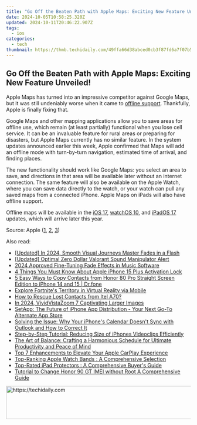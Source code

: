 ```yaml
---
title: "Go Off the Beaten Path with Apple Maps: Exciting New Feature Unveiled!"
date: 2024-10-05T10:58:25.320Z
updated: 2024-10-11T20:46:22.907Z
tags:
  - ios
categories:
  - tech
thumbnail: https://thmb.techidaily.com/49ffa66d38abced0cb3f87fd6a7f07b59b78823dd67224be4906012f3135d98a.jpg
---
```


## Go Off the Beaten Path with Apple Maps: Exciting New Feature Unveiled!

Apple Maps has turned into an impressive competitor against Google Maps, but it was still undeniably worse when it came to [offline support](https://on-screen-recording.techidaily.com/the-ultimate-list-of-mac-screen-capture-tools/). Thankfully, Apple is finally fixing that.

 Google Maps and other mapping applications allow you to save areas for offline use, which remain (at least partially) functional when you lose cell service. It can be an invaluable feature for rural areas or preparing for disasters, but Apple Maps currently has no similar feature. In the system updates announced earlier this week, Apple confirmed that Maps will add an offline mode with turn-by-turn navigation, estimated time of arrival, and finding places.

 The new functionality should work like Google Maps: you select an area to save, and directions in that area will be available later without an internet connection. The same feature will also be available on the Apple Watch, where you can save data directly to the watch, or your watch can pull any saved maps from a connected iPhone. Apple Maps on iPads will also have offline support.

 Offline maps will be available in the [iOS 17](https://tech-haven.techidaily.com/assessing-data-protection-risks-in-using-chatgpt-technology/), [watchOS 10](https://facebook-video-content.techidaily.com/updated-2024-approved-high-end-fb-photo-and-film-artist-free-access/), and [iPadOS 17](https://tech-haven.techidaily.com/assessing-data-protection-risks-in-using-chatgpt-technology/) updates, which will arrive later this year.

 Source: Apple ([1](https://www.apple.com/newsroom/2023/06/ios-17-makes-iphone-more-personal-and-intuitive/), [2](https://www.apple.com/newsroom/2023/06/introducing-watchos-10-a-milestone-update-for-apple-watch/), [3](https://www.apple.com/newsroom/2023/06/ipados-17-brings-new-levels-of-personalization-and-versatility-to-ipad/))

<ins class="adsbygoogle"
     style="display:block"
     data-ad-format="autorelaxed"
     data-ad-client="ca-pub-7571918770474297"
     data-ad-slot="1223367746"></ins>

<ins class="adsbygoogle"
     style="display:block"
     data-ad-client="ca-pub-7571918770474297"
     data-ad-slot="8358498916"
     data-ad-format="auto"
     data-full-width-responsive="true"></ins>

<span class="atpl-alsoreadstyle">Also read:</span>
<div><ul>
<li><a href="https://remote-screen-capture.techidaily.com/updated-in-2024-smooth-visual-journeys-master-fades-in-a-flash/"><u>[Updated] In 2024, Smooth Visual Journeys Master Fades in a Flash</u></a></li>
<li><a href="https://fox-http.techidaily.com/updated-optimal-zero-dollar-valorant-sound-manipulator-alert/"><u>[Updated] Optimal Zero Dollar Valorant Sound Manipulator Alert</u></a></li>
<li><a href="https://some-knowledge.techidaily.com/2024-approved-fine-tuning-fade-effects-in-music-software/"><u>2024 Approved Fine-Tuning Fade Effects in Music Software</u></a></li>
<li><a href="https://activate-lock.techidaily.com/4-things-you-must-know-about-apple-iphone-15-plus-activation-lock-by-drfone-ios/"><u>4 Things You Must Know About Apple iPhone 15 Plus Activation Lock</u></a></li>
<li><a href="https://blog-min.techidaily.com/5-easy-ways-to-copy-contacts-from-honor-80-pro-straight-screen-edition-to-iphone-14-and-15-drfone-by-drfone-transfer-from-android-transfer-from-android/"><u>5 Easy Ways to Copy Contacts from Honor 80 Pro Straight Screen Edition to iPhone 14 and 15 | Dr.fone</u></a></li>
<li><a href="https://games-able.techidaily.com/explore-fortnites-territory-in-virtual-reality-via-mobile/"><u>Explore Fortnite's Territory in Virtual Reality via Mobile</u></a></li>
<li><a href="https://blog-min.techidaily.com/how-to-rescue-lost-contacts-from-itel-a70-by-fonelab-android-recover-contacts/"><u>How to Rescue Lost Contacts from Itel A70?</u></a></li>
<li><a href="https://fox-access.techidaily.com/in-2024-vividvistazoom-7-captivating-larger-images/"><u>In 2024, VividVistaZoom 7 Captivating Larger Images</u></a></li>
<li><a href="https://os-tips.techidaily.com/setapp-the-future-of-iphone-app-distribution-your-next-go-to-alternate-app-store/"><u>SetApp: The Future of iPhone App Distribution - Your Next Go-To Alternate App Store</u></a></li>
<li><a href="https://os-tips.techidaily.com/solving-the-issue-why-your-iphones-calendar-doesnt-sync-with-outlook-and-how-to-correct-it/"><u>Solving the Issue: Why Your iPhone's Calendar Doesn't Sync with Outlook and How to Correct It</u></a></li>
<li><a href="https://os-tips.techidaily.com/step-by-step-tutorial-reducing-size-of-iphones-videoclips-efficiently/"><u>Step-by-Step Tutorial: Reducing Size of iPhones Videoclips Efficiently</u></a></li>
<li><a href="https://os-tips.techidaily.com/the-art-of-balance-crafting-a-harmonious-schedule-for-ultimate-productivity-and-peace-of-mind/"><u>The Art of Balance: Crafting a Harmonious Schedule for Ultimate Productivity and Peace of Mind</u></a></li>
<li><a href="https://os-tips.techidaily.com/top-7-enhancements-to-elevate-your-apple-carplay-experience/"><u>Top 7 Enhancements to Elevate Your Apple CarPlay Experience</u></a></li>
<li><a href="https://os-tips.techidaily.com/top-ranking-apple-watch-bands-a-comprehensive-selection/"><u>Top-Ranking Apple Watch Bands : A Comprehensive Selection</u></a></li>
<li><a href="https://os-tips.techidaily.com/top-rated-ipad-protectors-a-comprehensive-buyers-guide/"><u>Top-Rated iPad Protectors : A Comprehensive Buyer's Guide</u></a></li>
<li><a href="https://sim-unlock.techidaily.com/tutorial-to-change-honor-90-gt-imei-without-root-a-comprehensive-guide-by-drfone-android/"><u>Tutorial to Change Honor 90 GT IMEI without Root A Comprehensive Guide</u></a></li>
</ul></div>

<!-- affiliate ads begin -->
<a href="https://appsumo.8odi.net/c/5597632/2037475/7443" target="_top" id="2037475">
  <img src="//a.impactradius-go.com/display-ad/7443-2037475" border="0" alt="https://techidaily.com" width="728" height="90"/>
</a>
<img height="0" width="0" src="https://appsumo.8odi.net/i/5597632/2037475/7443" style="position:absolute;visibility:hidden;" border="0" />
<!-- affiliate ads end -->


